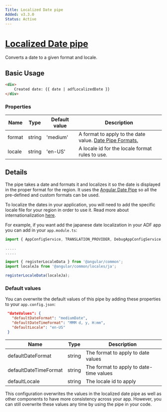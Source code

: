 ```yaml
---
Title: Localized Date pipe
Added: v3.3.0
Status: Active
---
```


# [Localized Date pipe](../../../lib/core/pipes/localized-date.pipe.ts "Defined in localized-date.pipe.ts")

Converts a date to a given format and locale.

## Basic Usage

<!-- {% raw %} -->

```HTML
<div>
    Created date: {{ date | adfLocalizedDate }}
</div>
```

<!-- {% endraw %} -->

### Properties

| Name | Type | Default value | Description |
| ---- | ---- | ------------- | ----------- |
| format | string | 'medium' | A format to apply to the date value. [Date Pipe Formats.](https://angular.io/api/common/DatePipe#custom-format-options) |
| locale | string | 'en-US' | A locale id for the locale format rules to use. |

## Details

The pipe takes a date and formats it and localizes it so the date is displayed in the proper format for the region. It uses the [Angular Date Pipe](https://angular.io/api/common/DatePipe#custom-format-options) so all the pre-defined and custom formats can be used. 

To localize the dates in your application, you will need to add the specific locale file for your region in order to use it. Read more about internationalization [here](https://angular.io/guide/i18n#i18n-pipes).

For example, if you want add the japanese date localization in your ADF app you can add in your ```app.module.ts```:

```typescript
import { AppConfigService, TRANSLATION_PROVIDER, DebugAppConfigService, CoreModule, CoreAutomationService } from '@alfresco/adf-core';

.....
.....

import { registerLocaleData } from '@angular/common';
import localeJa from '@angular/common/locales/ja';

registerLocaleData(localeJa);


```

### Default values

You can overwrite the default values of this pipe by adding these properties to your ```app.config.json```:

```json
 "dateValues": {
   "defaultDateFormat": "mediumDate",
   "defaultDateTimeFormat": "MMM d, y, H:mm",
   "defaultLocale": "en-US"
 }
```

| Name | Type | Description |
| ---- | ---- | ----------- |
| defaultDateFormat | string | The format to apply to date values |
| defaultDateTimeFormat | string | The format to apply to date-time values |
| defaultLocale | string | The locale id to apply |

This configuration overwrites the values in the localized date pipe as well as other components to have more consistency across your app. However, you can still overwrite these values any time by using the pipe in your code. 
